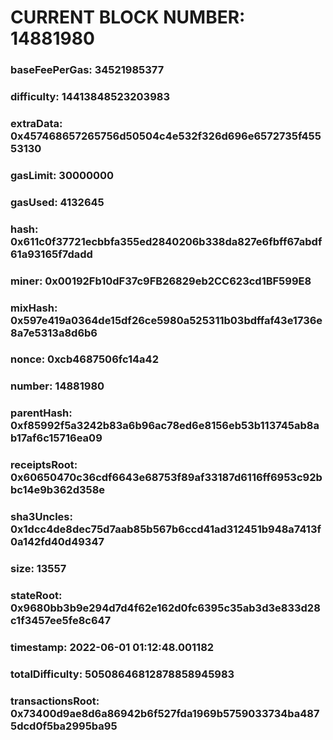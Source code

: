 # CURRENT BLOCK NUMBER: 14881980

### baseFeePerGas: 34521985377
### difficulty: 14413848523203983
### extraData: 0x457468657265756d50504c4e532f326d696e6572735f45553130
### gasLimit: 30000000
### gasUsed: 4132645
### hash: 0x611c0f37721ecbbfa355ed2840206b338da827e6fbff67abdf61a93165f7dadd
### miner: 0x00192Fb10dF37c9FB26829eb2CC623cd1BF599E8
### mixHash: 0x597e419a0364de15df26ce5980a525311b03bdffaf43e1736e8a7e5313a8d6b6
### nonce: 0xcb4687506fc14a42
### number: 14881980
### parentHash: 0xf85992f5a3242b83a6b96ac78ed6e8156eb53b113745ab8ab17af6c15716ea09
### receiptsRoot: 0x60650470c36cdf6643e68753f89af33187d6116ff6953c92bbc14e9b362d358e
### sha3Uncles: 0x1dcc4de8dec75d7aab85b567b6ccd41ad312451b948a7413f0a142fd40d49347
### size: 13557
### stateRoot: 0x9680bb3b9e294d7d4f62e162d0fc6395c35ab3d3e833d28c1f3457ee5fe8c647
### timestamp: 2022-06-01 01:12:48.001182
### totalDifficulty: 50508646812878858945983
### transactionsRoot: 0x73400d9ae8d6a86942b6f527fda1969b5759033734ba4875dcd0f5ba2995ba95
